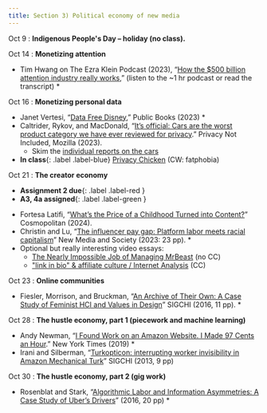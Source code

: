 ```yaml
---
title: Section 3) Political economy of new media
---
```

Oct 9 
: **Indigenous People's Day – holiday (no class).** 

Oct 14 
: **Monetizing attention**
- Tim Hwang on The Ezra Klein Podcast (2023), “[How the $500 billion attention industry really works](https://www.nytimes.com/2023/02/14/opinion/ezra-klein-podcast-tim-hwang.html),” (listen to the ~1 hr podcast or read the transcript) *

Oct 16 
: **Monetizing personal data**
- Janet Vertesi, “[Data Free Disney](https://www.publicbooks.org/data-free-disney/),” Public Books (2023) *
- Caltrider, Rykov, and MacDonald, “[It’s official: Cars are the worst product category we have ever reviewed for privacy](https://foundation.mozilla.org/en/privacynotincluded/articles/its-official-cars-are-the-worst-product-category-we-have-ever-reviewed-for-privacy/).” Privacy Not Included, Mozilla (2023). 
	- Skim the [individual reports on the cars](https://foundation.mozilla.org/en/privacynotincluded/categories/cars/)
- **In class**{: .label .label-blue}  [Privacy Chicken](https://www.nytimes.com/interactive/2020/01/21/opinion/privacy-chicken-game.html) (CW: fatphobia)

Oct 21
: **The creator economy** 
- **Assignment 2 due**{: .label .label-red } 
- **A3, 4a assigned**{: .label .label-green } 
<!-- - [Hank Green On The Problem With Being A Creator](https://www.youtube.com/watch?v=bMzpGNr-EX8) The Financial Diet (7 min, 2023). -->
- Fortesa Latifi, “[What’s the Price of a Childhood Turned into Content?](https://www.cosmopolitan.com/lifestyle/a60125272/sharenting-parenting-influencer-cost-children/)” Cosmopolitan (2024). 
- Christin and Lu, “[The influencer pay gap: Platform labor meets racial capitalism](https://www.angelechristin.com/wp-content/uploads/2023/05/The-Influencer-Pay-Gap_New-Media-Society.pdf)” New Media and Society (2023: 23 pp). *
- Optional but really interesting video essays: 
	- [The Nearly Impossible Job of Managing MrBeast](https://www.youtube.com/watch?v=N5YW4JB07-8) (no CC) 
	- ["link in bio" & affiliate culture / Internet Analysis](https://www.youtube.com/watch?v=feDnjF7KO6A&t=189s) (CC)

Oct 23 
: **Online communities**
- Fiesler, Morrison, and Bruckman, “[An Archive of Their Own: A Case Study of Feminist HCI and Values in Design](https://dl-acm-org.libproxy.mit.edu/doi/abs/10.1145/2858036.2858409)” SIGCHI (2016, 11 pp). *

Oct 28 
: **The hustle economy, part 1 (piecework and machine learning)**
- Andy Newman, “[I Found Work on an Amazon Website. I Made 97 Cents an Hour](https://www.nytimes.com/interactive/2019/11/15/nyregion/amazon-mechanical-turk.html).” New York Times (2019) *
- Irani and Silberman, “[Turkopticon: interrupting worker invisibility in Amazon Mechanical Turk](https://dl.acm.org/doi/10.1145/2470654.2470742)” SIGCHI (2013, 9 pp)

Oct 30 
: **The hustle economy, part 2 (gig work)**
<!-- - Tressie McMillam Cottom, “[The Hustle Economy](https://web.archive.org/web/20240207195859/https://www.dissentmagazine.org/article/the-hustle-economy/),” Dissent Magazine (2020)  -->
- Rosenblat and Stark, “[Algorithmic Labor and Information Asymmetries: A Case Study of Uber’s Drivers](https://ijoc.org/index.php/ijoc/article/view/4892/1739)” (2016, 20 pp) *